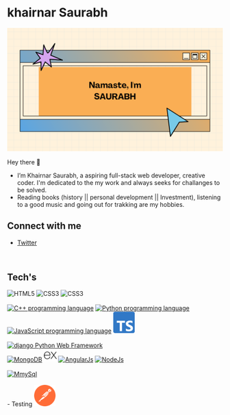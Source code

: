# khairnar Saurabh

![Saurabh's GitHub Banner](./assets/saurabh.png)

Hey there 👋

- I’m Khairnar Saurabh, a aspiring full-stack web developer, creative coder. I'm dedicated to the my work and always seeks for challanges to be solved. 
- Reading books (history || personal development || Investment), listening to a good music and going out for trakking are my hobbies.


## Connect with me 
- [Twitter](https://twitter.com/aka__sawy)
<br>

## Tech's

<!-- HTML5 logo -->
<img height="40" alt="HTML5" src="https://upload.wikimedia.org/wikipedia/commons/3/38/HTML5_Badge.svg">
<!-- CSS3 logo -->
<img height="40" alt="CSS3" src="https://upload.wikimedia.org/wikipedia/commons/thumb/d/d5/CSS3_logo_and_wordmark.svg/256px-CSS3_logo_and_wordmark.svg.png">
<img height="40" alt="CSS3" src="https://upload.wikimedia.org/wikipedia/commons/b/b2/Bootstrap_logo.svg">
<br><br>
<!-- C++ logo -->
<a href="https://devdocs.io/cpp/"><img width="50" alt="C++ programming language" src="https://upload.wikimedia.org/wikipedia/commons/1/18/ISO_C%2B%2B_Logo.svg"></a>
<!-- Python logo -->
<a href="https://docs.python.org"><img width="50" alt="Python programming language" src="https://upload.wikimedia.org/wikipedia/commons/c/c3/Python-logo-notext.svg"></a>
<!-- JS logo -->
<a title="JS" href="https://developer.mozilla.org/en-US/docs/Web/JavaScript"><img width="50" alt="JavaScript programming language" src="https://upload.wikimedia.org/wikipedia/commons/9/99/Unofficial_JavaScript_logo_2.svg"></a>
<!-- Ts logo -->
<a title="TYPESCRIPT" href="https://www.typescriptlang.org/docs/"><img width="50" src="./assets/ts.svg"></a>
<!-- django logo -->
<br><br>
<a title="django" href="http://www.djangoproject.com"><img width="70" alt="django Python Web Framework" src="https://static.djangoproject.com/img/logos/django-logo-positive.svg"></a>
<br>
<!-- MongoDB logo -->
<a title="MongoDB" href="https://docs.mongodb.com"><img width="90" alt="MongoDB" src="https://upload.wikimedia.org/wikipedia/commons/9/93/MongoDB_Logo.svg"></a>
<!-- ExpressJs logo -->
<a title="ExpressJs" href="https://expressjs.com/"><img width="30" alt="ExpressJs" src="./assets/ex.svg"></a>
<!-- AngularJs logo -->
<a title="AngularJs" href="https://angular.io/"><img width="30" alt="AngularJs" src="https://upload.wikimedia.org/wikipedia/commons/c/cf/Angular_full_color_logo.svg"></a>
<!-- Nodejs logo -->
<a title="NodeJs" href="https://nodejs.org/"><img width="90" alt="NodeJs" src="https://upload.wikimedia.org/wikipedia/commons/7/7e/Node.js_logo_2015.svg"></a>
<!-- MmySql Logo -->
<br><br>
<a title="MySql" href="https://dev.mysql.com/doc/"><img width="60" alt="MmySql" src="https://www.mysql.com/common/logos/logo-mysql-170x115.png"></a>
<br><br>
- Testing
<img width="50" alt="postman" style="display:inline" src="./assets/postman.svg">